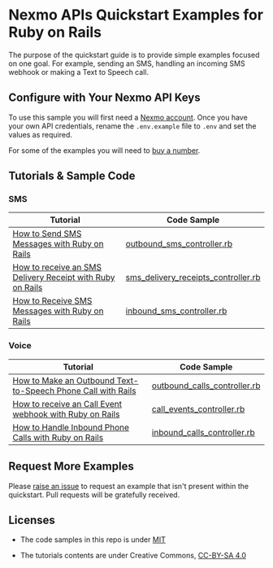 # Nexmo APIs Quickstart Examples for Ruby on Rails

The purpose of the quickstart guide is to provide simple examples focused on one goal. For example, sending an SMS, handling an incoming SMS webhook or making a Text to Speech call.

## Configure with Your Nexmo API Keys

To use this sample you will first need a [Nexmo account](https://dashboard.nexmo.com/sign-up). Once you have your own API credentials, rename the `.env.example` file to `.env` and set the values as required.

For some of the examples you will need to [buy a number](https://dashboard.nexmo.com/buy-numbers).

## Tutorials & Sample Code

### SMS

Tutorial                                                                                                                                                        | Code Sample
--------------------------------------------------------------------------------------------------------------------------------------------------------------- | ------------------------------------------------------------------------------------------
[How to Send SMS Messages with Ruby on Rails](https://github.com/workbetta/nexmo-rails-quickstart-tutorials/tree/master/sms-send.md)                            | [outbound_sms_controller.rb](app/controllers/outbound_sms_controller.rb)
[How to receive an SMS Delivery Receipt with Ruby on Rails](https://github.com/workbetta/nexmo-rails-quickstart-tutorials/tree/master/sms-delivery-receipts.md) | [sms_delivery_receipts_controller.rb](app/controllers/sms_delivery_receipts_controller.rb)
[How to Receive SMS Messages with Ruby on Rails](https://github.com/workbetta/nexmo-rails-quickstart-tutorials/tree/master/sms-receive.md)                      | [inbound_sms_controller.rb](app/controllers/inbound_sms_controller.rb)

### Voice

Tutorial                                                                                                                                                           | Code Sample
------------------------------------------------------------------------------------------------------------------------------------------------------------------ | ----------------------------------------------------------------------------
[How to Make an Outbound Text-to-Speech Phone Call with Rails](https://github.com/workbetta/nexmo-rails-quickstart-tutorials/tree/master/calls-make-outbound.md)   | [outbound_calls_controller.rb](app/controllers/outbound_calls_controller.rb)
[How to receive an Call Event webhook with Ruby on Rails](https://github.com/workbetta/nexmo-rails-quickstart-tutorials/tree/master/calls-receive-event-update.md) | [call_events_controller.rb](app/controllers/call_events_controller.rb)
[How to Handle Inbound Phone Calls with Ruby on Rails](https://github.com/workbetta/nexmo-rails-quickstart-tutorials/tree/master/calls-receive-inbound.md)         | [inbound_calls_controller.rb](app/controllers/inbound_calls_controller.rb)

## Request More Examples

Please [raise an issue](/../../issues/) to request an example that isn't present within the quickstart. Pull requests will be gratefully received.

## Licenses

- The code samples in this repo is under [MIT](LICENSE)

- The tutorials contents are under Creative Commons, [CC-BY-SA 4.0](https://creativecommons.org/licenses/by-sa/4.0/legalcode)

  ​
